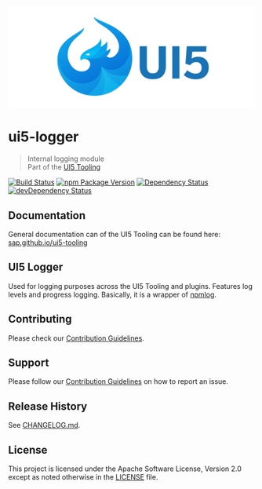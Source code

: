 ![UI5 icon](https://raw.githubusercontent.com/SAP/ui5-tooling/master/docs/images/UI5_logo_wide.png)

# ui5-logger
> Internal logging module  
> Part of the [UI5 Tooling](https://github.com/SAP/ui5-tooling)
 
[![Build Status](https://dev.azure.com/sap/opensource/_apis/build/status/SAP.ui5-logger?branchName=master)](https://dev.azure.com/sap/opensource/_build/latest?definitionId=37&branchName=master)
[![npm Package Version](https://badge.fury.io/js/%40ui5%2Flogger.svg)](https://www.npmjs.com/package/@ui5/logger)
[![Dependency Status](https://david-dm.org/SAP/ui5-logger/master.svg)](https://david-dm.org/SAP/ui5-logger/master)
[![devDependency Status](https://david-dm.org/SAP/ui5-logger/master/dev-status.svg)](https://david-dm.org/SAP/ui5-logger/master#info=devDependencies)

## Documentation
General documentation can of the UI5 Tooling can be found here: [sap.github.io/ui5-tooling](https://sap.github.io/ui5-tooling/)

## UI5 Logger
Used for logging purposes across the UI5 Tooling and plugins. Features log levels and progress logging. Basically, it is a wrapper of [npmlog](https://github.com/npm/npmlog).

## Contributing
Please check our [Contribution Guidelines](https://github.com/SAP/ui5-tooling/blob/master/CONTRIBUTING.md).

## Support
Please follow our [Contribution Guidelines](https://github.com/SAP/ui5-tooling/blob/master/CONTRIBUTING.md#report-an-issue) on how to report an issue.

## Release History
See [CHANGELOG.md](CHANGELOG.md).

## License
This project is licensed under the Apache Software License, Version 2.0 except as noted otherwise in the [LICENSE](/LICENSE.txt) file.
